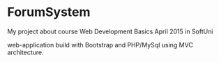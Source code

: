 # ForumSystem
My project about course Web Development Basics April 2015 in SoftUni

 web-application build with Bootstrap and PHP/MySql using MVC architecture.

